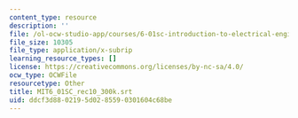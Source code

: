 ```yaml
---
content_type: resource
description: ''
file: /ol-ocw-studio-app/courses/6-01sc-introduction-to-electrical-engineering-and-computer-science-i-spring-2011/ddcf3d8802195d0285590301604c68be_MIT6_01SC_rec10_300k.vtt
file_size: 10305
file_type: application/x-subrip
learning_resource_types: []
license: https://creativecommons.org/licenses/by-nc-sa/4.0/
ocw_type: OCWFile
resourcetype: Other
title: MIT6_01SC_rec10_300k.srt
uid: ddcf3d88-0219-5d02-8559-0301604c68be
---
```

